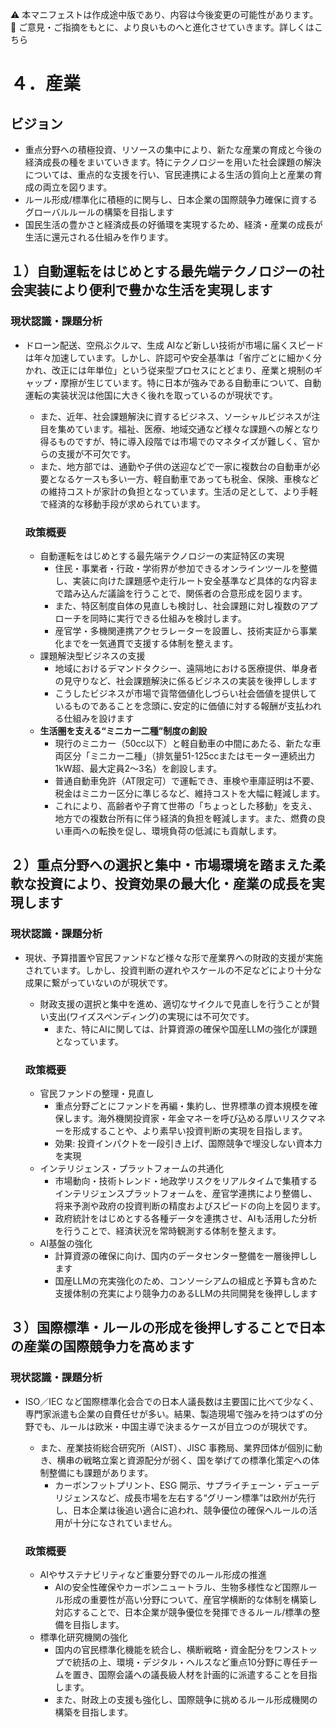 ⚠️ 本マニフェストは作成途中版であり、内容は今後変更の可能性があります。  
💬 ご意見・ご指摘をもとに、より良いものへと進化させていきます。詳しくはこちら

# ４．産業

## ビジョン

* 重点分野への積極投資、リソースの集中により、新たな産業の育成と今後の経済成長の種をまいていきます。特にテクノロジーを用いた社会課題の解決については、重点的な支援を行い、官民連携による生活の質向上と産業の育成の両立を図ります。  
* ルール形成/標準化に積極的に関与し、日本企業の国際競争力確保に資するグローバルルールの構築を目指します  
* 国民生活の豊かさと経済成長の好循環を実現するため、経済・産業の成長が生活に還元される仕組みを作ります。

## １）自動運転をはじめとする最先端テクノロジーの社会実装により便利で豊かな生活を実現します

### 現状認識・課題分析

* ドローン配送、空飛ぶクルマ、生成 AIなど新しい技術が市場に届くスピードは年々加速しています。しかし、許認可や安全基準は「省庁ごとに細かく分かれ、改正には年単位」という従来型プロセスにとどまり、産業と規制のギャップ・摩擦が生じています。特に日本が強みである自動車について、自動運転の実装状況は他国に大きく後れを取っているのが現状です。  
  * また、近年、社会課題解決に資するビジネス、ソーシャルビジネスが注目を集めています。福祉、医療、地域交通など様々な課題への解となり得るものですが、特に導入段階では市場でのマネタイズが難しく、官からの支援が不可欠です。
  * また、地方部では、通勤や子供の送迎などで一家に複数台の自動車が必要となるケースも多い一方、軽自動車であっても税金、保険、車検などの維持コストが家計の負担となっています。生活の足として、より手軽で経済的な移動手段が求められています。

  ### 政策概要

    * 自動運転をはじめとする最先端テクノロジーの実証特区の実現  
      * 住民・事業者・行政・学術界が参加できるオンラインツールを整備し、実装に向けた課題感や走行ルート安全基準など具体的な内容まで踏み込んだ議論を行うことで、関係者の合意形成を図ります。  
      * また、特区制度自体の見直しも検討し、社会課題に対し複数のアプローチを同時に実行できる仕組みを検討します。  
      * 産官学・多機関連携アクセラレーターを設置し、技術実証から事業化までを一気通貫で支援する体制を整えます。  
    * 課題解決型ビジネスの支援  
      * 地域におけるデマンドタクシー、遠隔地における医療提供、単身者の見守りなど、社会課題解決に係るビジネスの実装を後押しします  
      * こうしたビジネスが市場で貨幣価値化しづらい社会価値を提供しているものであることを念頭に､安定的に価値に対する報酬が支払われる仕組みを設けます
    * **生活圏を支える“ミニカー二種”制度の創設**
      * 現行のミニカー（50cc以下）と軽自動車の中間にあたる、新たな車両区分「ミニカー二種」（排気量51-125ccまたはモーター連続出力1kW超、最大定員2〜3名）を創設します。
      * 普通自動車免許（AT限定可）で運転でき、車検や車庫証明は不要、税金はミニカー区分に準じるなど、維持コストを大幅に軽減します。
      * これにより、高齢者や子育て世帯の「ちょっとした移動」を支え、地方での複数台所有に伴う経済的負担を軽減します。また、燃費の良い車両への転換を促し、環境負荷の低減にも貢献します。

## ２）重点分野への選択と集中・市場環境を踏まえた柔軟な投資により、投資効果の最大化・産業の成長を実現します

### 現状認識・課題分析

* 現状、予算措置や官民ファンドなど様々な形で産業界への財政的支援が実施されています。しかし、投資判断の遅れやスケールの不足などにより十分な成果に繋がっていないのが現状です。  
  * 財政支援の選択と集中を進め、適切なサイクルで見直しを行うことが賢い支出(ワイズスペンディング)の実現には不可欠です。  
    * また、特にAIに関しては、計算資源の確保や国産LLMの強化が課題となっています。

  ### 政策概要

    * 官民ファンドの整理・見直し  
      * 重点分野ごとにファンドを再編・集約し、世界標準の資本規模を確保します。海外機関投資家・年金マネーを呼び込める厚いリスクマネーを形成することや、より素早い投資判断の実現を目指します。  
      * 効果: 投資インパクトを一段引き上げ、国際競争で埋没しない資本力を実現  
    * インテリジェンス・プラットフォームの共通化  
      * 市場動向・技術トレンド・地政学リスクをリアルタイムで集積するインテリジェンスプラットフォームを、産官学連携により整備し、将来予測や政府の投資判断の精度およびスピードの向上を図ります。  
      * 政府統計をはじめとする各種データを連携させ、AIも活用した分析を行うことで、経済状況を常時観測する体制を整えます。  
    * AI基盤の強化  
      * 計算資源の確保に向け、国内のデータセンター整備を一層後押しします  
      * 国産LLMの充実強化のため、コンソーシアムの組成と予算も含めた支援体制の充実により競争力のあるLLMの共同開発を後押しします

## ３）国際標準・ルールの形成を後押しすることで日本の産業の国際競争力を高めます

### 現状認識・課題分析

* ISO／IEC など国際標準化会合での日本人議長数は主要国に比べて少なく、専門家派遣も企業の自費任せが多い。結果、製造現場で強みを持つはずの分野でも、ルールは欧米・中国主導で決まるケースが目立つのが現状です。  
  * また、産業技術総合研究所（AIST）、JISC 事務局、業界団体が個別に動き、横串の戦略立案と資源配分が弱く、国を挙げての標準化策定への体制整備にも課題があります。  
    *  カーボンフットプリント、ESG 開示、サプライチェーン・デューデリジェンスなど、成長市場を左右する“グリーン標準”は欧州が先行し、日本企業は後追い適合に追われ、競争優位の確保へルールの活用が十分になされていません。

  ### 政策概要

    * AIやサステナビリティなど重要分野でのルール形成の推進  
      * AIの安全性確保やカーボンニュートラル、生物多様性など国際ルール形成の重要性が高い分野について、産官学横断的な体制を構築し対応することで、日本企業が競争優位を発揮できるルール/標準の整備を目指します。  
    * 標準化研究機関の強化  
      * 国内の官民標準化機能を統合し、横断戦略・資金配分をワンストップで統括の上、環境・デジタル・ヘルスなど重点10分野に専任チームを置き、国際会議への議長級人材を計画的に派遣することを目指します。  
      * また、財政上の支援も強化し、国際競争に挑めるルール形成機関の構築を目指します。
